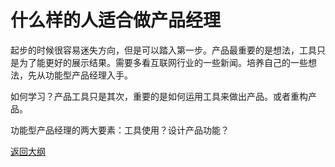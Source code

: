 # 什么样的人适合做产品经理

起步的时候很容易迷失方向，但是可以踏入第一步。产品最重要的是想法，工具只是为了能更好的展示结果。需要多看互联网行业的一些新闻。培养自己的一些想法，先从功能型产品经理入手。

如何学习？产品工具只是其次，重要的是如何运用工具来做出产品。或者重构产品。

功能型产品经理的两大要素：工具使用？设计产品功能？



[返回大纲](https://github.com/FRANKIETANG/PM#%E4%BA%A7%E5%93%81%E7%BB%8F%E7%90%86%E7%AC%AC%E4%B8%80%E8%AF%BE-%E5%89%8D%E8%A8%80)